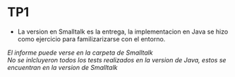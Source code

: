 # TP1   
* La version en Smalltalk es la entrega, la implementacion en Java se hizo como ejercicio para familizarizarse con el entorno.   
   
   
   
*El informe puede verse en la carpeta de Smalltalk*   
*No se inlcluyeron todos los tests realizados en la version de Java, estos se encuentran en la version de Smalltalk*

